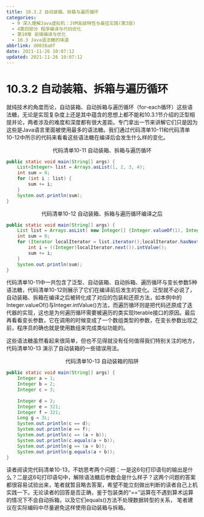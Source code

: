 ```yaml
---
title: 10.3.2 自动装箱、拆箱与遍历循环
categories:
  - 9 深入理解Java虛拟机：JVM高级特性与最佳实践(第3版)
  - 4第四部分 程序编译与代码优化
  - 第10章 前端编译与优化
  - 10.3 Java语法糖的味道
abbrlink: d0038a0f
date: 2021-11-26 10:07:12
updated: 2021-11-26 10:07:12
---
```

# 10.3.2 自动装箱、拆箱与遍历循环
就纯技术的角度而论，自动装箱、自动拆箱与遍历循环（for-each循环）这些语法糖，无论是实现复杂度上还是其中蕴含的思想上都不能和10.3.1节介绍的泛型相提并论，两者涉及的难度和深度都有很大差距。专门拿出一节来讲解它们只是因为这些是Java语言里面被使用最多的语法糖。我们通过代码清单10-11和代码清单10-12中所示的代码来看看这些语法糖在编译后会发生什么样的变化。

<center>代码清单10-11 自动装箱、拆箱与遍历循环</center>

```java
public static void main(String[] args) {
    List<Integer> list = Arrays.asList(1, 2, 3, 4);
    int sum = 0;
    for (int i : list) {
        sum += i;
    }
    System.out.println(sum);
}
```

<center>代码清单10-12 自动装箱、拆箱与遍历循环编译之后</center>

```java
public static void main(String[] args) {
    List list = Arrays.asList( new Integer[] {Integer.valueOf(1), Integer.valueOf(2), Integer.valueOf(3), Integer.valueOf(4) });
    int sum = 0;
    for (Iterator localIterator = list.iterator();localIterator.hasNext();) {
        int i = ((Integer)localIterator.next()).intValue();
        sum += i;
    }
    System.out.println(sum);
}
```

代码清单10-11中一共包含了泛型、自动装箱、自动拆箱、遍历循环与变长参数5种语法糖，代码清单10-12则展示了它们在编译前后发生的变化。泛型就不必说了，自动装箱、拆箱在编译之后被转化成了对应的包装和还原方法，如本例中的Integer.valueOf()与Integer.intValue()方法，而遍历循环则是把代码还原成了迭代器的实现，这也是为何遍历循环需要被遍历的类实现Iterable接口的原因。最后再看看变长参数，它在调用的时候变成了一个数组类型的参数，在变长参数出现之前，程序员的确也就是使用数组来完成类似功能的。

这些语法糖虽然看起来很简单，但也不见得就没有任何值得我们特别关注的地方，代码清单10-13 演示了自动装箱的一些错误用法。

<center>代码清单10-13 自动装箱的陷阱</center>

```java
public static void main(String[] args) {
    Integer a = 1;
    Integer b = 2;
    Integer c = 3;
    
    Integer d = 3;
    Integer e = 321;
    Integer f = 321;
    Long g = 3L;
    System.out.println(c == d);
    System.out.println(e == f);
    System.out.println(c == (a + b));
    System.out.println(c.equals(a + b));
    System.out.println(g == (a + b));
    System.out.println(g.equals(a + b));
}
```
读者阅读完代码清单10-13，不妨思考两个问题：一是这6句打印语句的输出是什么？二是这6句打印语句中，解除语法糖后参数会是什么样子？这两个问题的答案都很容易试验出来，笔者就暂且略去答案，希望不能立刻做出判断的读者自己上机实践一下。无论读者的回答是否正确，鉴于包装类的“==”运算在不遇到算术运算的情况下不会自动拆箱，以及它们equals()方法不处理数据转型的关系， 笔者建议在实际编码中尽量避免这样使用自动装箱与拆箱。

